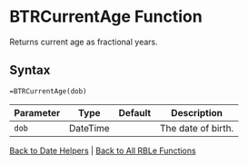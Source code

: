 # BTRCurrentAge Function

Returns current age as fractional years.

## Syntax

```excel
=BTRCurrentAge(dob)
```

Parameter | Type | Default | Description
---|---|---|---
`dob` | DateTime |  | The date of birth.

[Back to Date Helpers](Readme.md) | [Back to All RBLe Functions](/RBLe/Readme.md#function-documentation)